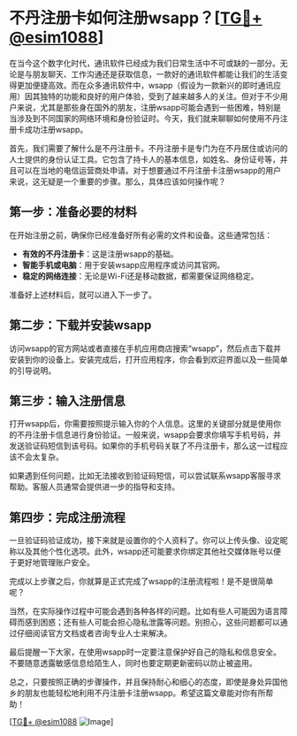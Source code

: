 # 不丹注册卡如何注册wsapp？[[TG💪+ @esim1088](https://t.me/s/esim1088)]

在当今这个数字化时代，通讯软件已经成为我们日常生活中不可或缺的一部分。无论是与朋友聊天、工作沟通还是获取信息，一款好的通讯软件都能让我们的生活变得更加便捷高效。而在众多通讯软件中，wsapp（假设为一款新兴的即时通讯应用）因其独特的功能和良好的用户体验，受到了越来越多人的关注。但对于不少用户来说，尤其是那些身在国外的朋友，注册wsapp可能会遇到一些困难，特别是当涉及到不同国家的网络环境和身份验证时。今天，我们就来聊聊如何使用不丹注册卡成功注册wsapp。

首先，我们需要了解什么是不丹注册卡。不丹注册卡是专门为在不丹居住或访问的人士提供的身份认证工具。它包含了持卡人的基本信息，如姓名、身份证号等，并且可以在当地的电信运营商处申请。对于想要通过不丹注册卡注册wsapp的用户来说，这无疑是一个重要的步骤。那么，具体应该如何操作呢？

## 第一步：准备必要的材料

在开始注册之前，确保你已经准备好所有必需的文件和设备。这些通常包括：

- **有效的不丹注册卡**：这是注册wsapp的基础。
- **智能手机或电脑**：用于安装wsapp应用程序或访问其官网。
- **稳定的网络连接**：无论是Wi-Fi还是移动数据，都需要保证网络稳定。

准备好上述材料后，就可以进入下一步了。

## 第二步：下载并安装wsapp

访问wsapp的官方网站或者直接在手机应用商店搜索“wsapp”，然后点击下载并安装到你的设备上。安装完成后，打开应用程序，你会看到欢迎界面以及一些简单的引导说明。

## 第三步：输入注册信息

打开wsapp后，你需要按照提示输入你的个人信息。这里的关键部分就是使用你的不丹注册卡信息进行身份验证。一般来说，wsapp会要求你填写手机号码，并发送验证码短信到该号码。如果你的手机号码关联了不丹注册卡，那么这一过程应该不会太复杂。

如果遇到任何问题，比如无法接收到验证码短信，可以尝试联系wsapp客服寻求帮助。客服人员通常会提供进一步的指导和支持。

## 第四步：完成注册流程

一旦验证码验证成功，接下来就是设置你的个人资料了。你可以上传头像、设定昵称以及其他个性化选项。此外，wsapp还可能要求你绑定其他社交媒体账号以便于更好地管理账户安全。

完成以上步骤之后，你就算是正式完成了wsapp的注册流程啦！是不是很简单呢？

当然，在实际操作过程中可能会遇到各种各样的问题。比如有些人可能因为语言障碍而感到困惑；还有些人可能会担心隐私泄露等问题。别担心，这些问题都可以通过仔细阅读官方文档或者咨询专业人士来解决。

最后提醒一下大家，在使用wsapp时一定要注意保护好自己的隐私和信息安全。不要随意透露敏感信息给陌生人，同时也要定期更新密码以防止被盗用。

总之，只要按照正确的步骤操作，并且保持耐心和细心的态度，即使是身处异国他乡的朋友也能轻松地利用不丹注册卡注册wsapp。希望这篇文章能对你有所帮助！

[[TG💪+ @esim1088](https://t.me/s/esim1088) ![Image](https://i.postimg.cc/4NQfJmqS/Snipaste-2025-05-13-00-14-12.png)]